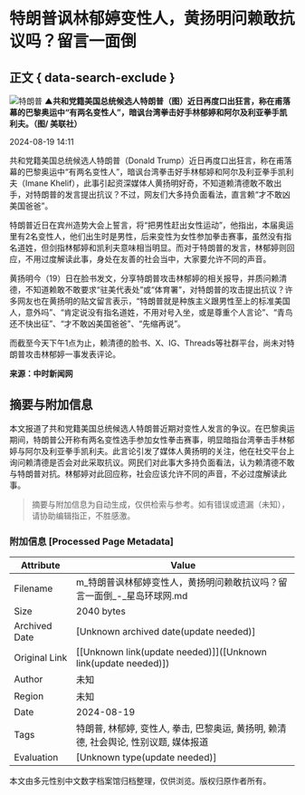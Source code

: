 # 特朗普讽林郁婷变性人，黄扬明问赖敢抗议吗？留言一面倒

## 正文 { data-search-exclude }


![特朗普](https://upload.resources/image/2024/08/19/2289975_800x99999.jpg)
**▲共和党籍美国总统候选人特朗普（图）近日再度口出狂言，称在甫落幕的巴黎奥运中“有两名变性人”，暗讽台湾拳击好手林郁婷和阿尔及利亚拳手凯利夫。（图/ 美联社）**

2024-08-19 14:11

共和党籍美国总统候选人特朗普（Donald Trump）近日再度口出狂言，称在甫落幕的巴黎奥运中“有两名变性人”，暗讽台湾拳击好手林郁婷和阿尔及利亚拳手凯利夫（Imane Khelif），此事引起资深媒体人黄扬明好奇，不知道赖清德敢不敢出手，对特朗普的发言提出抗议？不过，网友们大多持负面看法，直言赖“才不敢凶美国爸爸”。

特朗普近日在宾州造势大会上誓言，将“把男性赶出女性运动”，他指出，本届奥运里有2名变性人，他们出生时是男性，后来变性为女性参加拳击赛事，虽然没有指名道姓，但剑指林郁婷和凯利夫意味相当明显。而对于特朗普的发言，林郁婷则回应，不用过度解读此事，身处在友善的社会当中，大家要允许不同的声音。

黄扬明今（19）日在脸书发文，分享特朗普攻击林郁婷的相关报导，并质问赖清德，不知道赖敢不敢要求“驻美代表处”或“体育署”，对特朗普的攻击提出抗议？许多网友也在黄扬明的贴文留言表示，“特朗普就是种族主义跟男性至上的标准美国人，意外吗”、“肯定说没有指名道姓，不用对号入坐，或是尊重个人言论”、“青鸟还不快出征”、“才不敢凶美国爸爸”、“先缩再说”。

而截至今天下午1点为止，赖清德的脸书、X、IG、Threads等社群平台，尚未对特朗普攻击林郁婷一事发表评论。

**来源：中时新闻网**
<!-- tcd_original_link https://m.stnn.cc/c/2024-08-19/3914355.shtml -->


## 摘要与附加信息

<!-- tcd_abstract -->
本文报道了共和党籍美国总统候选人特朗普近期对变性人发言的争议。在巴黎奥运期间，特朗普公开称有两名变性选手参加女性拳击赛事，明显暗指台湾拳击手林郁婷与阿尔及利亚拳手凯利夫。此言论引发了媒体人黄扬明的关注，他在社交平台上询问赖清德是否会对此采取抗议。网民们对此事大多持负面看法，认为赖清德不敢与特朗普对抗。林郁婷对此回应称，社会应该允许不同的声音，不必过度解读此事。
<!-- tcd_abstract_end -->

> 摘要与附加信息为自动生成，仅供检索与参考。如有错误或遗漏（未知），请协助编辑指正，不胜感激。

### 附加信息 [Processed Page Metadata]

| Attribute       | Value                                  |
|-----------------|----------------------------------------|
| Filename        | m_特朗普讽林郁婷变性人，黄扬明问赖敢抗议吗？留言一面倒_-_星岛环球网.md                             |
| Size            | 2040 bytes                           |
| Archived Date   | [Unknown archived date(update needed)]                             |
| Original Link   | [[Unknown link(update needed)]]([Unknown link(update needed)])                       |
| Author          | 未知                               |
| Region          | 未知                               |
| Date            | 2024-08-19                                 |
| Tags            | 特朗普, 林郁婷, 变性人, 拳击, 巴黎奥运, 黄扬明, 赖清德, 社会舆论, 性别议题, 媒体报道                                 |
| Evaluation            | [Unknown type(update needed)]                                 |
<!-- tcd_table_end -->

本文由多元性别中文数字档案馆归档整理，仅供浏览。版权归原作者所有。
